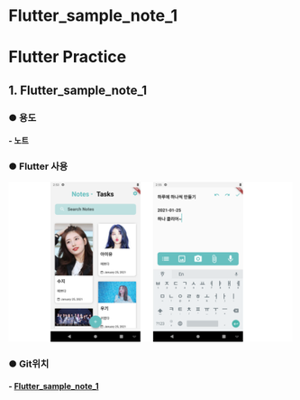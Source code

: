 # Flutter_sample_note_1


# Flutter Practice

## 1. Flutter_sample_note_1

### 	● 용도

#### 					- 노트

### 	● Flutter 사용

![flutter_sample_note_1](../posts/flutter_practice/flutter_sample_note_1.png)



### ● Git위치

#### 	- [Flutter_sample_note_1](https://github.com/jyukki97/flutter_practice/tree/master/flutter_sample_note_1)
